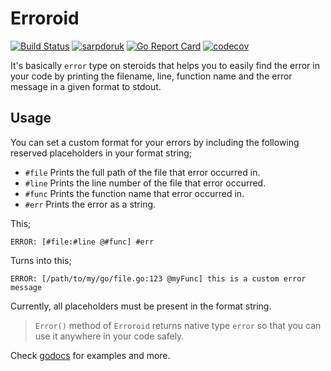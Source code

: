 # Erroroid
[![Build Status](https://travis-ci.com/sarpdoruk/erroroid.svg?branch=main)](https://travis-ci.com/sarpdoruk/erroroid) [![sarpdoruk](https://circleci.com/gh/sarpdoruk/erroroid.svg?style=shield)](https://app.circleci.com/pipelines/github/sarpdoruk/erroroid) [![Go Report Card](https://goreportcard.com/badge/github.com/sarpdoruk/erroroid)](https://goreportcard.com/report/github.com/sarpdoruk/erroroid) [![codecov](https://codecov.io/gh/sarpdoruk/erroroid/branch/main/graph/badge.svg?token=BJ2GUL0D47)](https://codecov.io/gh/sarpdoruk/erroroid/branch/main/graph/badge.svg?token=BJ2GUL0D47)

It's basically `error` type on steroids that helps you to easily find the error in your code by printing the filename, line, function name and the error message in a given format to stdout.

## Usage

You can set a custom format for your errors by including the following reserved placeholders in your format string;
- `#file` Prints the full path of the file that error occurred in.
- `#line` Prints the line number of the file that error occurred.
- `#func` Prints the function name that error occurred in.
- `#err` Prints the error as a string.

This;
```
ERROR: [#file:#line @#func] #err
```

Turns into this;
```
ERROR: [/path/to/my/go/file.go:123 @myFunc] this is a custom error message
```

Currently, all placeholders must be present in the format string.

> `Error()` method of `Erroroid` returns native type `error` so that you can use it anywhere in your code safely.

Check [godocs](https://pkg.go.dev/github.com/sarpdoruk/erroroid) for examples and more.
